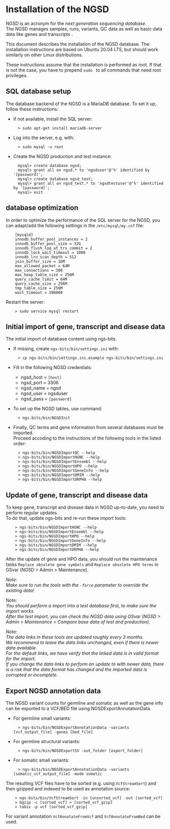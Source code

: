 # Installation of the NGSD

NGSD is an acronym for the *next generation sequencing database*.  
The NGSD manages samples, runs, variants, QC data as well as basic data data like genes and transcripts .

This document describes the installation of the NGSD database.
The installation instructions are based on Ubuntu 20.04 LTS, but should work similarly on other Linux distributions.

These instructions assume that the installation is performed as root. If that is not the case, you have to prepend `sudo ` to all commands that need root privileges. 

## SQL database setup

The database backend of the NGSD is a MariaDB database. To set it up, follow these instructions:

* If not available, install the SQL server:

		> sudo apt-get install mariadb-server

* Log into the server, e.g. with:

		> sudo mysql -u root

* Create the NGSD production and test instance:

		mysql> create database ngsd;
		mysql> grant all on ngsd.* to 'ngsduser'@'%' identified by '[password]';
		mysql> create database ngsd_test;
		mysql> grant all on ngsd_test.* to 'ngsdtestuser'@'%' identified by '[password]';
		mysql> exit

## database optimization

In order to optimize the performance of the SQL server for the NGSD, you can adapt/add the following settings in the `/etc/mysql/my.cnf` file:

		[mysqld]
		innodb_buffer_pool_instances = 2
		innodb_buffer_pool_size = 32G
		innodb_flush_log_at_trx_commit = 2
		innodb_lock_wait_timeout = 1000
		innodb_lru_scan_depth = 512
		join_buffer_size = 16M
		max_allowed_packet = 64M
		max_connections = 300
		max_heap_table_size = 256M
		query_cache_limit = 64M
		query_cache_size = 256M
		tmp_table_size = 256M
		wait_timeout = 108000


Restart the server:

		> sudo service mysql restart

## Initial import of gene, transcript and disease data

The initial import of database content using ngs-bits.

* If missing, create `ngs-bits/bin/settings.ini` with:

		> cp ngs-bits/bin/settings.ini.example ngs-bits/bin/settings.ini

* Fill in the following NGSD credentials:
	* ngsd_host = `[host]`
	* ngsd_port = 3306
	* ngsd_name = ngsd
	* ngsd_user = ngsduser
	* ngsd_pass = `[password]`

* To set up the NGSD tables, use command:

		> ngs-bits/bin/NGSDInit

* Finally, QC terms and gene information from several databases must be imported.  
  Proceed accoding to the instructions of the following tools in the listed order:
	
		> ngs-bits/bin/NGSDImportQC --help
		> ngs-bits/bin/NGSDImportHGNC --help
		> ngs-bits/bin/NGSDImportEnsembl --help
		> ngs-bits/bin/NGSDImportHPO --help
		> ngs-bits/bin/NGSDImportGeneInfo --help
		> ngs-bits/bin/NGSDImportOMIM --help
		> ngs-bits/bin/NGSDImportORPHA --help


## Update of gene, transcript and disease data

To keep gene, transcript and disease data in NGSD up-to-date, you need to perform regular updates.  
To do that, update ngs-bits and re-run these import tools:

		> ngs-bits/bin/NGSDImportHGNC --help
		> ngs-bits/bin/NGSDImportEnsembl --help
		> ngs-bits/bin/NGSDImportHPO --help
		> ngs-bits/bin/NGSDImportGeneInfo --help
		> ngs-bits/bin/NGSDImportOMIM --help
		> ngs-bits/bin/NGSDImportORPHA --help

After the update of gene and HPO data, you should run the maintenance tasks `Replace obsolete gene symbols` and `Replace obsolete HPO terms` in GSvar (NGSD > Admin > Maintenance).

*Note:  
Make sure to run the tools with the `-force` parameter to override the existing data!*

*Note:  
You should perform a import into a test database first, to make sure the import works.   
After the test import, you can check the NGSD data using GSvar (NGSD > Admin > Maintenance > Compare base data of test and production).*

*Note:  
The data links in these tools are updated roughly every 3 months.  
We recommend to leave the data links unchanged, even if there is newer data available.  
For the default links, we have verify that the linked data is in valid format for the import.  
If you change the data links to perform an update to with newer data, there is a risk that the data format has changed and the imported data is corrupted or incomplete.*

## Export NGSD annotation data

The NGSD variant counts for germline and somatic as well as the gene info can be exported to a VCF/BED file using NGSDExportAnnotationData. 

* For germline small variants:

		> ngs-bits/bin/NGSDExportAnnotationData -variants [vcf_output_file] -genes [bed_file]

* For germline structural variants:

		> ngs-bits/bin/NGSDExportSV -out_folder [export_folder]

* For somatic small variants:

		> ngs-bits/bin/NGSDExportAnnotationData -variants [somatic_vcf_output_file] -mode somatic
		
		
The resulting VCF files have to be sorted (e.g. using `VcfStreamSort`) and then gzipped and indexed to be used as annotation source:

		> ngs-bits/bin/VcfStreamSort -in [unsorted_vcf] -out [sorted_vcf]
		> bgzip -c [sorted_vcf] > [sorted_vcf_gzip]
		> tabix -p vcf [sorted_vcf_gzip]
		
For variant annotation `VcfAnnotateFromVcf` and `VcfAnnotateFromBed` can be used. 
